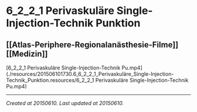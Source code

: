 # 6_2_2_1 Perivaskuläre Single-Injection-Technik Punktion
 [[Atlas-Periphere-Regionalanästhesie-Filme]] [[Medizin]] 
---



[6\_2\_2\_1 Perivaskuläre Single-Injection-Technik Pu.mp4](./resources/201506101730.6_6_2_2_1_Perivaskuläre_Single-Injection-Technik_Punktion.resources/6_2_2_1 Perivaskuläre Single-Injection-Technik Pu.mp4)

---

_Created at 20150610._
_Last updated at 20150610._




